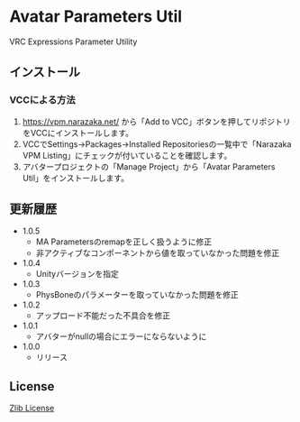 # Avatar Parameters Util

VRC Expressions Parameter Utility

## インストール

### VCCによる方法

1. https://vpm.narazaka.net/ から「Add to VCC」ボタンを押してリポジトリをVCCにインストールします。
2. VCCでSettings→Packages→Installed Repositoriesの一覧中で「Narazaka VPM Listing」にチェックが付いていることを確認します。
3. アバタープロジェクトの「Manage Project」から「Avatar Parameters Util」をインストールします。

## 更新履歴

- 1.0.5
  - MA Parametersのremapを正しく扱うように修正
  - 非アクティブなコンポーネントから値を取っていなかった問題を修正
- 1.0.4
  - Unityバージョンを指定
- 1.0.3
  - PhysBoneのパラメーターを取っていなかった問題を修正
- 1.0.2
  - アップロード不能だった不具合を修正
- 1.0.1
  - アバターがnullの場合にエラーにならないように
- 1.0.0
  - リリース

## License

[Zlib License](LICENSE.txt)

